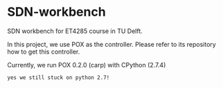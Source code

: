 SDN-workbench
=============

SDN workbench for ET4285 course in TU Delft.

In this project, we use POX as the controller. Please refer to its repository how to get this controller.

Currently, we run POX 0.2.0 (carp) with CPython (2.7.4)

`yes we still stuck on python 2.7!`
